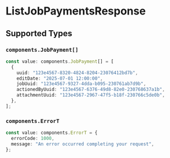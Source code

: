 # ListJobPaymentsResponse


## Supported Types

### `components.JobPayment[]`

```typescript
const value: components.JobPayment[] = [
  {
    uuid: "123e4567-8320-4824-8204-23076412bd7b",
    editDate: "2025-07-01 12:00:00",
    jobUuid: "123e4567-9327-4dda-b095-230761ab7d9b",
    actionedByUuid: "123e4567-6376-49d8-82e0-230768637a1b",
    attachmentUuid: "123e4567-2967-47f5-b18f-230766c5de0b",
  },
];
```

### `components.ErrorT`

```typescript
const value: components.ErrorT = {
  errorCode: 1000,
  message: "An error occurred completing your request",
};
```

